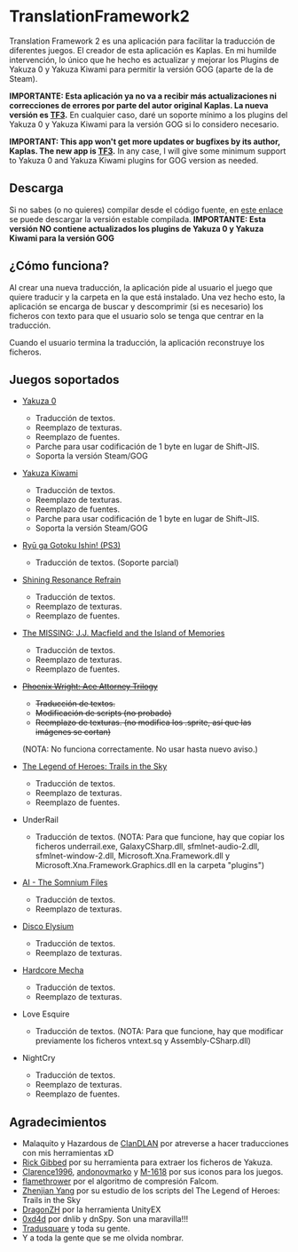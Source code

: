 # TranslationFramework2
Translation Framework 2 es una aplicación para facilitar la traducción de diferentes juegos. El creador de esta aplicación es Kaplas.
En mi humilde intervención, lo único que he hecho es actualizar y mejorar los Plugins de Yakuza 0 y Yakuza Kiwami para permitir la versión GOG (aparte de la de Steam).

**IMPORTANTE: Esta aplicación ya no va a recibir más actualizaciones ni correcciones de errores por parte del autor original Kaplas. La nueva versión es [TF3](https://github.com/Kaplas80/TF3).**
En cualquier caso, daré un soporte mínimo a los plugins del Yakuza 0 y Yakuza Kiwami para la versión GOG si lo considero necesario.

**IMPORTANT: This app won't get more updates or bugfixes by its author, Kaplas. The new app is [TF3](https://github.com/Kaplas80/TF3).**
In any case, I will give some minimum support to Yakuza 0 and Yakuza Kiwami plugins for GOG version as needed.

## Descarga
Si no sabes (o no quieres) compilar desde el código fuente, en [este enlace](https://mega.nz/#F!GZNQWSBQ!JA42-HIGTy79O0I7is0FGw) se puede descargar la versión estable compilada.
**IMPORTANTE: Esta versión NO contiene actualizados los plugins de Yakuza 0 y Yakuza Kiwami para la versión GOG**

## ¿Cómo funciona?
Al crear una nueva traducción, la aplicación pide al usuario el juego que quiere traducir y la carpeta en la que está instalado. Una vez hecho esto, la aplicación se encarga de buscar y descomprimir (si es necesario) los ficheros con texto para que el usuario solo se tenga que centrar en la traducción.

Cuando el usuario termina la traducción, la aplicación reconstruye los ficheros.

## Juegos soportados
* [Yakuza 0](http://www.clandlan.net/foros/topic/79978-peticiontraduccion-de-yakuza-0-pc/)
  - Traducción de textos.
  - Reemplazo de texturas.
  - Reemplazo de fuentes.
  - Parche para usar codificación de 1 byte en lugar de Shift-JIS.
  - Soporta la versión Steam/GOG
* [Yakuza Kiwami](http://www.clandlan.net/foros/topic/80616-yakuza-kiwami-en-espanol/)
  - Traducción de textos.
  - Reemplazo de texturas.
  - Reemplazo de fuentes.
  - Parche para usar codificación de 1 byte en lugar de Shift-JIS.
  - Soporta la versión Steam/GOG
* [Ryū ga Gotoku Ishin! (PS3)](https://discord.gg/6hDTRcR)
  - Traducción de textos. (Soporte parcial)
* [Shining Resonance Refrain](http://www.clandlan.net/foros/topic/80154-traduccion-shining-resonance-refrain-en-proceso/)
  - Traducción de textos.
  - Reemplazo de texturas.
  - Reemplazo de fuentes.
* [The MISSING: J.J. Macfield and the Island of Memories](http://www.clandlan.net/foros/topic/80152-peticion-the-missing-jj-macfield-and-the-island-of-memories/)
  - Traducción de textos.
  - Reemplazo de texturas.
  - Reemplazo de fuentes.
* ~~[Phoenix Wright: Ace Attorney Trilogy](https://www.youtube.com/watch?v=bk_erh1OcO0)~~
  - ~~Traducción de textos.~~
  - ~~Modificación de scripts (no probado)~~
  - ~~Reemplazo de texturas. (no modifica los .sprite, así que las imágenes se cortan)~~
  
  (NOTA: No funciona correctamente. No usar hasta nuevo aviso.)
* [The Legend of Heroes: Trails in the Sky](http://www.clandlan.net/foros/topic/80576-the-legend-of-heroes-trails-in-the-sky/)
  - Traducción de textos.
  - Reemplazo de texturas.
  - Reemplazo de fuentes.
* UnderRail
  - Traducción de textos.
  (NOTA: Para que funcione, hay que copiar los ficheros underrail.exe, GalaxyCSharp.dll, sfmlnet-audio-2.dll, sfmlnet-window-2.dll, Microsoft.Xna.Framework.dll y Microsoft.Xna.Framework.Graphics.dll en la carpeta "plugins")
* [AI - The Somnium Files](https://tradusquare.es/ficha.php?ai-somnium-files)
  - Traducción de textos.
  - Reemplazo de texturas.
* [Disco Elysium](http://www.clandlan.net/foros/topic/80654-proyecto-disco-elysium/)
  - Traducción de textos.
  - Reemplazo de texturas.
* [Hardcore Mecha](http://www.clandlan.net/foros/topic/80621-nueva-traduccion-hardcore-mecha/)
  - Traducción de textos.
  - Reemplazo de texturas.
* Love Esquire
  - Traducción de textos.
  (NOTA: Para que funcione, hay que modificar previamente los ficheros vntext.sq y Assembly-CSharp.dll)
* NightCry
  - Traducción de textos.
  - Reemplazo de texturas.
  - Reemplazo de fuentes.
  
## Agradecimientos
* Malaquito y Hazardous de [ClanDLAN](http://clandlan.net/foros/forum/3-traducciones-academia-de-sundabar/) por atreverse a hacer traducciones con mis herramientas xD
* [Rick Gibbed](https://github.com/gibbed) por su herramienta para extraer los ficheros de Yakuza.
* [Clarence1996](https://www.deviantart.com/clarence1996), [andonovmarko](https://www.deviantart.com/andonovmarko) y [M-1618](https://www.deviantart.com/m-1618) por sus iconos para los juegos.
* [flamethrower](https://heroesoflegend.org/forums/viewtopic.php?f=38&t=289) por el algoritmo de compresión Falcom.
* [Zhenjian Yang](https://github.com/ZhenjianYang) por su estudio de los scripts del The Legend of Heroes: Trails in the Sky
* [DragonZH](https://forum.zoneofgames.ru/topic/36240-unityex/) por la herramienta UnityEX
* [0xd4d](https://github.com/0xd4d) por dnlib y dnSpy. Son una maravilla!!!
* [Tradusquare](https://tradusquare.es/) y toda su gente.
* Y a toda la gente que se me olvida nombrar.
